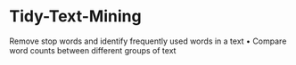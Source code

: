 # Tidy-Text-Mining
Remove stop words and identify frequently used words in a text • Compare word counts between different groups of text
